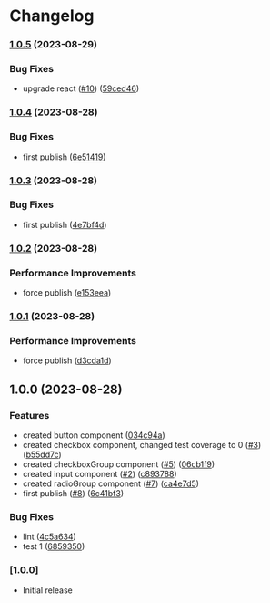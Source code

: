 # Changelog

### [1.0.5](https://github.com/makhynenko/ui-components/compare/v1.0.4...v1.0.5) (2023-08-29)


### Bug Fixes

* upgrade react ([#10](https://github.com/makhynenko/ui-components/issues/10)) ([59ced46](https://github.com/makhynenko/ui-components/commit/59ced468f78919b132bc8c9711ba3b01e5c95502))

### [1.0.4](https://github.com/makhynenko/ui-components/compare/v1.0.3...v1.0.4) (2023-08-28)


### Bug Fixes

* first publish ([6e51419](https://github.com/makhynenko/ui-components/commit/6e51419b102bd53faaf97fba0a861dc8736d870a))

### [1.0.3](https://github.com/makhynenko/ui-components/compare/v1.0.2...v1.0.3) (2023-08-28)


### Bug Fixes

* first publish ([4e7bf4d](https://github.com/makhynenko/ui-components/commit/4e7bf4d228fd086a42a4d2c88610fb1fef29ef5d))

### [1.0.2](https://github.com/makhynenko/ui-components/compare/v1.0.1...v1.0.2) (2023-08-28)


### Performance Improvements

* force publish ([e153eea](https://github.com/makhynenko/ui-components/commit/e153eeab2f2d41d078952a65987735df05a3fda9))

### [1.0.1](https://github.com/makhynenko/ui-components/compare/v1.0.0...v1.0.1) (2023-08-28)


### Performance Improvements

* force publish ([d3cda1d](https://github.com/makhynenko/ui-components/commit/d3cda1d977527c7f33a7e7bad7cf51f604afc971))

## 1.0.0 (2023-08-28)


### Features

* created button component ([034c94a](https://github.com/makhynenko/ui-components/commit/034c94adc644010722af4dd21661b4720f1746ed))
* created checkbox component, changed test coverage to 0 ([#3](https://github.com/makhynenko/ui-components/issues/3)) ([b55dd7c](https://github.com/makhynenko/ui-components/commit/b55dd7cc7f8808ed89ec211c1c4eae5d79ffa75e))
* created checkboxGroup component ([#5](https://github.com/makhynenko/ui-components/issues/5)) ([06cb1f9](https://github.com/makhynenko/ui-components/commit/06cb1f99e9dece242a34f5cc5f3d4acac217b0ef))
* created input component ([#2](https://github.com/makhynenko/ui-components/issues/2)) ([c893788](https://github.com/makhynenko/ui-components/commit/c893788bf41c1e3b906f198fbf48ce4200c2f924))
* created radioGroup component ([#7](https://github.com/makhynenko/ui-components/issues/7)) ([ca4e7d5](https://github.com/makhynenko/ui-components/commit/ca4e7d57e88b10971e1309aa46cead143c28adf0))
* first publish ([#8](https://github.com/makhynenko/ui-components/issues/8)) ([6c41bf3](https://github.com/makhynenko/ui-components/commit/6c41bf32672efae70ffb6ac1a394745927401199))


### Bug Fixes

* lint ([4c5a634](https://github.com/makhynenko/ui-components/commit/4c5a634674936a15378299b57a69d3f6230c2216))
* test 1 ([6859350](https://github.com/makhynenko/ui-components/commit/6859350f9381cc9b615479e64d096a50178d474b))

### [1.0.0]

- Initial release

